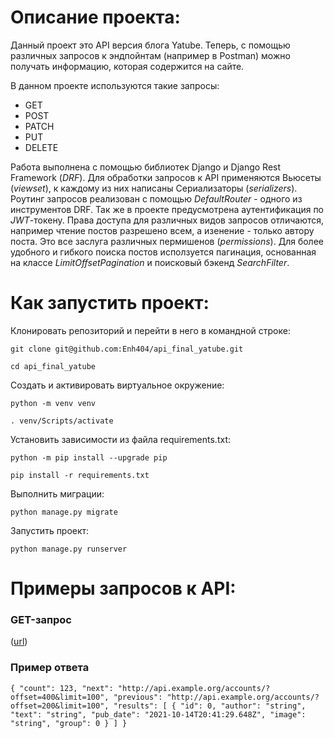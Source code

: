 # Описание проекта:

Данный проект это API версия блога Yatube. Теперь, с помощью различных запросов к эндпойнтам (например в Postman) можно получать информацию, которая содержится на сайте.

В данном проекте используются такие запросы:
- GET
- POST 
- PATCH 
- PUT 
- DELETE

Работа выполнена с помощью библиотек Django и Django Rest Framework (*DRF*). Для обработки запросов к API применяются Вьюсеты (*viewset*), к каждому из них написаны Сериализаторы (*serializers*). Роутинг запросов реализован с помощью *DefaultRouter* - одного из инструментов DRF. Так же в проекте предусмотрена аутентификация по *JWT*-токену. Права доступа для различных видов запросов отличаются, например чтение постов разрешено всем, а изенение - только автору поста. Это все заслуга различных пермишенов (*permissions*). Для более удобного и гибкого поиска постов исползуется пагинация, основанная на классе *LimitOffsetPagination* и поисковый бэкенд *SearchFilter*.

# Как запустить проект:

Клонировать репозиторий и перейти в него в командной строке:

`git clone git@github.com:Enh404/api_final_yatube.git`

`cd api_final_yatube`

Cоздать и активировать виртуальное окружение:

`python -m venv venv`

`. venv/Scripts/activate`

Установить зависимости из файла requirements.txt:

`python -m pip install --upgrade pip`

`pip install -r requirements.txt`

Выполнить миграции:

`python manage.py migrate`

Запустить проект:

`python manage.py runserver`

# Примеры запросов к API:

### GET-запрос

([url](http://127.0.0.1:8000/api/v1/posts/))

### Пример ответа

`{
  "count": 123,
  "next": "http://api.example.org/accounts/?offset=400&limit=100",
  "previous": "http://api.example.org/accounts/?offset=200&limit=100",
  "results": [
    {
      "id": 0,
      "author": "string",
      "text": "string",
      "pub_date": "2021-10-14T20:41:29.648Z",
      "image": "string",
      "group": 0
    }
  ]
}`
